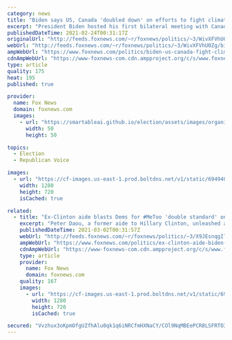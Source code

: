 ```yaml
---
category: news
title: "Biden says US, Canada 'doubled down' on efforts to fight climate change"
excerpt: "President Biden hosted his first bilateral meeting with Canadian Prime Minister Justin Trudeau, where the pair pledged to strengthen their partnership and to address the COVID-19 pandemic, climate change and a middle-class economic recovery as a team."
publishedDateTime: 2021-02-24T00:31:17Z
originalUrl: "http://feeds.foxnews.com/~r/foxnews/politics/~3/WivXFVhU0Zg/biden-us-canada-fight-climate-change"
webUrl: "http://feeds.foxnews.com/~r/foxnews/politics/~3/WivXFVhU0Zg/biden-us-canada-fight-climate-change"
ampWebUrl: "https://www.foxnews.com/politics/biden-us-canada-fight-climate-change.amp"
cdnAmpWebUrl: "https://www-foxnews-com.cdn.ampproject.org/c/s/www.foxnews.com/politics/biden-us-canada-fight-climate-change.amp"
type: article
quality: 175
heat: 195
published: true

provider:
  name: Fox News
  domain: foxnews.com
  images:
    - url: "https://smartableai.github.io/election/assets/images/organizations/foxnews.com-50x50.jpg"
      width: 50
      height: 50

topics:
  - Election
  - Republican Voice

images:
  - url: "https://cf-images.us-east-1.prod.boltdns.net/v1/static/694940094001/a172a24a-1dea-4aba-9141-8e59dcb43aec/6013fc6a-3b87-4d54-931a-4574a813fd53/1280x720/match/image.jpg"
    width: 1280
    height: 720
    isCached: true

related:
  - title: "Ex-Clinton aide blasts Dems for #MeToo 'double standard' on Cuomo and Biden accusations"
    excerpt: "Peter Daou, a former aide to Hillary Clinton, unleashed a series of attacks on Democrats, alleging they were hypocritical in their response to sexual harassment allegations lobbed at leaders in their party."
    publishedDateTime: 2021-03-02T00:31:57Z
    webUrl: "http://feeds.foxnews.com/~r/foxnews/politics/~3/X9JEsnqgIlg/ex-clinton-aide-biden-cuomo-double-standard"
    ampWebUrl: "https://www.foxnews.com/politics/ex-clinton-aide-biden-cuomo-double-standard.amp"
    cdnAmpWebUrl: "https://www-foxnews-com.cdn.ampproject.org/c/s/www.foxnews.com/politics/ex-clinton-aide-biden-cuomo-double-standard.amp"
    type: article
    provider:
      name: Fox News
      domain: foxnews.com
    quality: 167
    images:
      - url: "https://cf-images.us-east-1.prod.boltdns.net/v1/static/694940094001/5309255d-fbe4-449f-a7a3-4733307d2e62/61001ff1-18d7-4969-b2d8-a672ffd64b94/1280x720/match/image.jpg"
        width: 1280
        height: 720
        isCached: true

secured: "Vvzhux3oKpmOfgUZfhAlu0qk1q6iNRCfmHXNaCY/COl9NqMBEePCR8LSFRTO3ckEnJFkxElxqiuiLT4VZmf4GOJPvsD8K42Uwxvg82kC791Ur0iG1iDmDF97KljIMtVBGvJoIrA/KcCUooUIIOhj2+D7t2hOifaa5LyiMbdnGLgTR/5TsScnNidGQnTfnBRmmc6d6R02M/Bx5+43Rat0SkXYatWY1Fefk2sRskWyXvslLLC/yXEqhBu8UdT/um10EG4eo4PDK4ZDXlwqdnZCLTzYW/WszRxqd/Sz6LKTD5bJYzIdfBZfTbSHgS+fAGenDw2lk3C02mHTrJS11ggP7mq38/dpDQgqqyzHw6ZQHE0=;MDDLD0McE1rufleYDyr1rA=="
---
```


